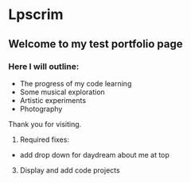 # Lpscrim

## Welcome to my test portfolio page

### Here I will outline:
  
  + The progress of my code learning
  + Some musical exploration
  + Artistic experiments
  + Photography

Thank you for visiting.

1. Required fixes:
  + add drop down for daydream about me at top

  
3. Display and add code projects


